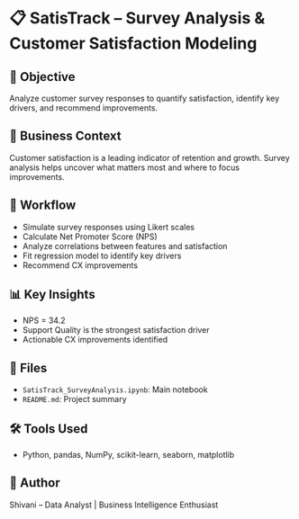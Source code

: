 # 📋 SatisTrack – Survey Analysis & Customer Satisfaction Modeling

## 🎯 Objective  
Analyze customer survey responses to quantify satisfaction, identify key drivers, and recommend improvements.

## 🧪 Business Context  
Customer satisfaction is a leading indicator of retention and growth. Survey analysis helps uncover what matters most and where to focus improvements.

## 🧠 Workflow  
- Simulate survey responses using Likert scales  
- Calculate Net Promoter Score (NPS)  
- Analyze correlations between features and satisfaction  
- Fit regression model to identify key drivers  
- Recommend CX improvements

## 📊 Key Insights  
- NPS = 34.2  
- Support Quality is the strongest satisfaction driver  
- Actionable CX improvements identified

## 📁 Files  
- `SatisTrack_SurveyAnalysis.ipynb`: Main notebook  
- `README.md`: Project summary

## 🛠️ Tools Used  
- Python, pandas, NumPy, scikit-learn, seaborn, matplotlib

## 📌 Author  
Shivani – Data Analyst | Business Intelligence Enthusiast
